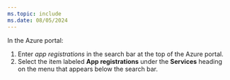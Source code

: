 ```yaml
---
ms.topic: include
ms.date: 08/05/2024
---
```

In the Azure portal:

1. Enter *app registrations* in the search bar at the top of the Azure portal.
1. Select the item labeled **App registrations** under the **Services** heading on the menu that appears below the search bar.
